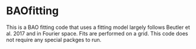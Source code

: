 # BAOfitting
This is a BAO fitting code that uses a fitting model largely follows Beutler et al. 2017 and in Fourier space. Fits are performed on a grid. This code does not require any special packges to run.

